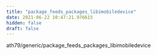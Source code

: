 ```yaml
---
title: "package_feeds_packages_libimobiledevice"
date: 2021-06-22 10:47:21.976615
hidden: false
draft: false
---
```


ath79/generic/package_feeds_packages_libimobiledevice

